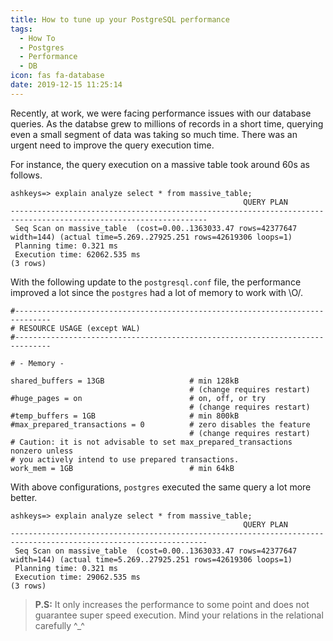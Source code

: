 ```yaml
---
title: How to tune up your PostgreSQL performance
tags:
  - How To
  - Postgres
  - Performance
  - DB
icon: fas fa-database
date: 2019-12-15 11:25:14
---
```



Recently, at work, we were facing performance issues with our database queries. As the databse grew to millions of records in a short time, querying even a small segment of data was taking so much time. There was an urgent need to improve the query execution time.

For instance, the query execution on a massive table took around 60s as follows.

```postgres
ashkeys=> explain analyze select * from massive_table;
                                                    QUERY PLAN
------------------------------------------------------------------------------------------------------------------
 Seq Scan on massive_table  (cost=0.00..1363033.47 rows=42377647 width=144) (actual time=5.269..27925.251 rows=42619306 loops=1)
 Planning time: 0.321 ms
 Execution time: 62062.535 ms
(3 rows)

```

With the following update to the `postgresql.conf` file, the performance improved a lot since the `postgres` had a lot of memory to work with \O/.

```properties
#------------------------------------------------------------------------------
# RESOURCE USAGE (except WAL)
#------------------------------------------------------------------------------

# - Memory -

shared_buffers = 13GB                   # min 128kB
                                        # (change requires restart)
#huge_pages = on                        # on, off, or try
                                        # (change requires restart)
#temp_buffers = 1GB                     # min 800kB
#max_prepared_transactions = 0          # zero disables the feature
                                        # (change requires restart)
# Caution: it is not advisable to set max_prepared_transactions nonzero unless
# you actively intend to use prepared transactions.
work_mem = 1GB                          # min 64kB

```

With above configurations, `postgres` executed the same query a lot more better.

```postgres
ashkeys=> explain analyze select * from massive_table;
                                                    QUERY PLAN
------------------------------------------------------------------------------------------------------------------
 Seq Scan on massive_table  (cost=0.00..1363033.47 rows=42377647 width=144) (actual time=5.269..27925.251 rows=42619306 loops=1)
 Planning time: 0.321 ms
 Execution time: 29062.535 ms
(3 rows)

```

> **P.S:** It only increases the performance to some point and does not guarantee super speed execution. Mind your relations in the relational carefully ^\_^
